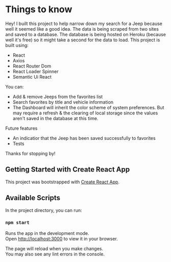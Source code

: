 # Things to know
Hey! I built this project to help narrow down my search for a Jeep because well it seemed like a good idea.  The data is being scraped from two sites and saved to a database. The database is being hosted on Heroku (because well it's free) so it might take a second for the data to load. This project is built using:
- React
- Axios
- React Router Dom
- React Loader Spinner
- Semantic Ui React


You can:
- Add & remove Jeeps from the favorites list
- Search favorites by title and vehicle information
- The Dashboard will inherit the color scheme of system preferences. But may require a refresh & the clearing of local storage since the values aren't saved in the database at this time. 

Future features
- An indicatior that the Jeep has been saved successfully to favorites
- Tests

Thanks for stopping by!


## Getting Started with Create React App

This project was bootstrapped with [Create React App](https://github.com/facebook/create-react-app).

## Available Scripts

In the project directory, you can run:

### `npm start`

Runs the app in the development mode.\
Open [http://localhost:3000](http://localhost:3000) to view it in your browser.

The page will reload when you make changes.\
You may also see any lint errors in the console.

